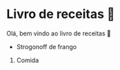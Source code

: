 # Livro de receitas :cookie:



Olá, bem vindo ao livro de receitas :wave:

- Strogonoff de frango

1. Comida 

